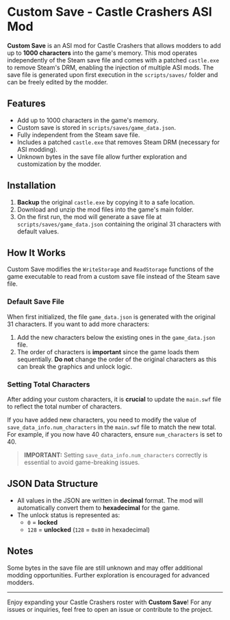 # Custom Save - Castle Crashers ASI Mod

**Custom Save** is an ASI mod for Castle Crashers that allows modders to add up to **1000 characters** into the game's memory. This mod operates independently of the Steam save file and comes with a patched `castle.exe` to remove Steam's DRM, enabling the injection of multiple ASI mods. The save file is generated upon first execution in the `scripts/saves/` folder and can be freely edited by the modder.

## Features
- Add up to 1000 characters in the game's memory.
- Custom save is stored in `scripts/saves/game_data.json`.
- Fully independent from the Steam save file.
- Includes a patched `castle.exe` that removes Steam DRM (necessary for ASI modding).
- Unknown bytes in the save file allow further exploration and customization by the modder.

## Installation

1. **Backup** the original `castle.exe` by copying it to a safe location.
2. Download and unzip the mod files into the game's main folder.
3. On the first run, the mod will generate a save file at `scripts/saves/game_data.json` containing the original 31 characters with default values.

## How It Works

Custom Save modifies the `WriteStorage` and `ReadStorage` functions of the game executable to read from a custom save file instead of the Steam save file.

### Default Save File

When first initialized, the file `game_data.json` is generated with the original 31 characters. If you want to add more characters:

1. Add the new characters below the existing ones in the `game_data.json` file.
2. The order of characters is **important** since the game loads them sequentially. **Do not** change the order of the original characters as this can break the graphics and unlock logic.

### Setting Total Characters

After adding your custom characters, it is **crucial** to update the `main.swf` file to reflect the total number of characters. 

If you have added new characters, you need to modify the value of `save_data_info.num_characters` in the `main.swf` file to match the new total. For example, if you now have 40 characters, ensure `num_characters` is set to 40.

> **IMPORTANT:** Setting `save_data_info.num_characters` correctly is essential to avoid game-breaking issues.

## JSON Data Structure

- All values in the JSON are written in **decimal** format. The mod will automatically convert them to **hexadecimal** for the game.
- The unlock status is represented as:
  - `0` = **locked**
  - `128` = **unlocked** (`128` = `0x80` in hexadecimal)

## Notes

Some bytes in the save file are still unknown and may offer additional modding opportunities. Further exploration is encouraged for advanced modders.

---

Enjoy expanding your Castle Crashers roster with **Custom Save**! For any issues or inquiries, feel free to open an issue or contribute to the project.
